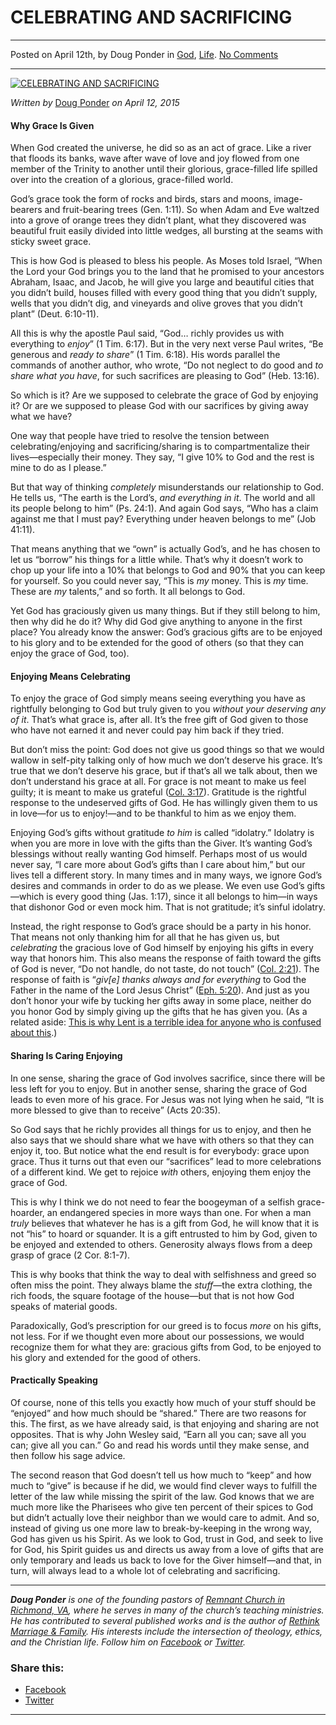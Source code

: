CELEBRATING AND SACRIFICING
===========================

* * *

Posted on April 12th, by Doug Ponder in [God](http://www.remnantresource.org/category/god/), [Life](http://www.remnantresource.org/category/life/). [No Comments](http://www.remnantresource.org/celebrating-and-sacrificing/#respond)

* * *

[![CELEBRATING AND SACRIFICING](http://www.remnantresource.org/wp-content/uploads/2015/04/sheep-700x500.jpg)](http://www.remnantresource.org/wp-content/uploads/2015/04/sheep.jpg)  

_Written by_ [Doug Ponder](http://www.remnantresource.org/author/doug-ponder/ "Posts by Doug Ponder") _on April 12, 2015_

#### Why Grace Is Given

When God created the universe, he did so as an act of grace. Like a river that floods its banks, wave after wave of love and joy flowed from one member of the Trinity to another until their glorious, grace-filled life spilled over into the creation of a glorious, grace-filled world.

God’s grace took the form of rocks and birds, stars and moons, image-bearers and fruit-bearing trees (Gen. 1:11). So when Adam and Eve waltzed into a grove of orange trees they didn’t plant, what they discovered was beautiful fruit easily divided into little wedges, all bursting at the seams with sticky sweet grace.

This is how God is pleased to bless his people. As Moses told Israel, “When the Lord your God brings you to the land that he promised to your ancestors Abraham, Isaac, and Jacob, he will give you large and beautiful cities that you didn’t build, houses filled with every good thing that you didn’t supply, wells that you didn’t dig, and vineyards and olive groves that you didn’t plant” (Deut. 6:10-11).

All this is why the apostle Paul said, “God… richly provides us with everything to _enjoy_” (1 Tim. 6:17). But in the very next verse Paul writes, “Be generous and _ready to share_” (1 Tim. 6:18). His words parallel the commands of another author, who wrote, “Do not neglect to do good and _to share what you have_, for such sacrifices are pleasing to God” (Heb. 13:16).

So which is it? Are we supposed to celebrate the grace of God by enjoying it? Or are we supposed to please God with our sacrifices by giving away what we have?

One way that people have tried to resolve the tension between celebrating/enjoying and sacrificing/sharing is to compartmentalize their lives—especially their money. They say, “I give 10% to God and the rest is mine to do as I please.”

But that way of thinking _completely_ misunderstands our relationship to God. He tells us, “The earth is the Lord’s, _and everything in it_. The world and all its people belong to him” (Ps. 24:1). And again God says, “Who has a claim against me that I must pay? Everything under heaven belongs to me” (Job 41:11).

That means anything that we “own” is actually God’s, and he has chosen to let us “borrow” his things for a little while. That’s why it doesn’t work to chop up your life into a 10% that belongs to God and 90% that you can keep for yourself. So you could never say, “This is _my_ money. This is _my_ time. These are _my_ talents,” and so forth. It all belongs to God.

Yet God has graciously given us many things. But if they still belong to him, then why did he do it? Why did God give anything to anyone in the first place? You already know the answer: God’s gracious gifts are to be enjoyed to his glory and to be extended for the good of others (so that they can enjoy the grace of God, too).

#### Enjoying Means Celebrating

To enjoy the grace of God simply means seeing everything you have as rightfully belonging to God but truly given to you _without your deserving any of it_. That’s what grace is, after all. It’s the free gift of God given to those who have not earned it and never could pay him back if they tried.

But don’t miss the point: God does not give us good things so that we would wallow in self-pity talking only of how much we don’t deserve his grace. It’s true that we don’t deserve his grace, but if that’s all we talk about, then we don’t understand his grace at all. For grace is not meant to make us feel guilty; it is meant to make us grateful ([Col. 3:17](http://www.biblestudytools.com/colossians/3-17.html)). Gratitude is the rightful response to the undeserved gifts of God. He has willingly given them to us in love—for us to enjoy!—and to be thankful to him as we enjoy them.

Enjoying God’s gifts without gratitude _to him_ is called “idolatry.” Idolatry is when you are more in love with the gifts than the Giver. It’s wanting God’s blessings without really wanting God himself. Perhaps most of us would never say, “I care more about God’s gifts than I care about him,” but our lives tell a different story. In many times and in many ways, we ignore God’s desires and commands in order to do as we please. We even use God’s gifts—which is every good thing (Jas. 1:17), since it all belongs to him—in ways that dishonor God or even mock him. That is not gratitude; it’s sinful idolatry.

Instead, the right response to God’s grace should be a party in his honor. That means not only thanking him for all that he has given us, but _celebrating_ the gracious love of God himself by enjoying his gifts in every way that honors him. This also means the response of faith toward the gifts of God is never, “Do not handle, do not taste, do not touch” ([Col. 2:21](http://www.biblestudytools.com/colossians/passage.aspx?q=colossians+2:21-23)). The response of faith is “_giv\[e\] thanks always_ _and for everything_ to God the Father in the name of the Lord Jesus Christ” ([Eph. 5:20](http://www.biblestudytools.com/ephesians/5-20.html)). And just as you don’t honor your wife by tucking her gifts away in some place, neither do you honor God by simply giving up the gifts that he has given you. (As a related aside: [This is why Lent is a terrible idea for anyone who is confused about this](http://dougwils.com/the-church/in-which-i-do-not-relent.html).)

#### **Sharing Is Caring Enjoying**

In one sense, sharing the grace of God involves sacrifice, since there will be less left for you to enjoy. But in another sense, sharing the grace of God leads to even more of his grace. For Jesus was not lying when he said, “It is more blessed to give than to receive” (Acts 20:35).

So God says that he richly provides all things for us to enjoy, and then he also says that we should share what we have with others so that they can enjoy it, too. But notice what the end result is for everybody: grace upon grace. Thus it turns out that even our “sacrifices” lead to more celebrations of a different kind. We get to rejoice _with_ others, enjoying them enjoy the grace of God.

This is why I think we do not need to fear the boogeyman of a selfish grace-hoarder, an endangered species in more ways than one. For when a man _truly_ believes that whatever he has is a gift from God, he will know that it is not “his” to hoard or squander. It is a gift entrusted to him by God, given to be enjoyed and extended to others. Generosity always flows from a deep grasp of grace (2 Cor. 8:1-7).

This is why books that think the way to deal with selfishness and greed so often miss the point. They always blame the _stuff_—the extra clothing, the rich foods, the square footage of the house—but that is not how God speaks of material goods.

Paradoxically, God’s prescription for our greed is to focus _more_ on his gifts, not less. For if we thought even more about our possessions, we would recognize them for what they are: gracious gifts from God, to be enjoyed to his glory and extended for the good of others.

#### **Practically Speaking**

Of course, none of this tells you exactly how much of your stuff should be “enjoyed” and how much should be “shared.” There are two reasons for this. The first, as we have already said, is that enjoying and sharing are not opposites. That is why John Wesley said, “Earn all you can; save all you can; give all you can.” Go and read his words until they make sense, and then follow his sage advice.

The second reason that God doesn’t tell us how much to “keep” and how much to “give” is because if he did, we would find clever ways to fulfill the letter of the law while missing the spirit of the law. God knows that we are much more like the Pharisees who give ten percent of their spices to God but didn’t actually love their neighbor than we would care to admit. And so, instead of giving us one more law to break-by-keeping in the wrong way, God has given us his Spirit. As we look to God, trust in God, and seek to live for God, his Spirit guides us and directs us away from a love of gifts that are only temporary and leads us back to love for the Giver himself—and that, in turn, will always lead to a whole lot of celebrating and sacrificing.

* * *

_**Doug Ponder** is one of the founding pastors of [Remnant Church in Richmond, VA](http://www.remnantrichmond.org/), where he serves in many of the church’s teaching ministries. He has contributed to several published works and is the author of [Rethink Marriage & Family](http://www.remnantrichmond.org/mediafiles/uploaded/r/0e1604567_rethink-marriage-and-family-ebook.pdf). His interests include the intersection of theology, ethics, and the Christian life. Follow him on_ _[Facebook](https://www.facebook.com/authordougponder) or [Twitter](https://twitter.com/dougponder)._

### Share this:

*   [Facebook](http://www.remnantresource.org/celebrating-and-sacrificing/?share=facebook "Click to share on Facebook")
*   [Twitter](http://www.remnantresource.org/celebrating-and-sacrificing/?share=twitter "Click to share on Twitter")

  

* * *
